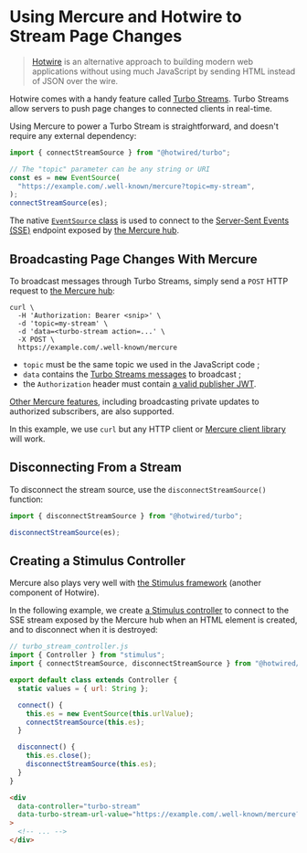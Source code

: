 # Using Mercure and Hotwire to Stream Page Changes

> [Hotwire](https://hotwire.dev) is an alternative approach to building modern web applications without using much JavaScript by sending HTML instead of JSON over the wire.

Hotwire comes with a handy feature called [Turbo Streams](https://turbo.hotwire.dev/handbook/streams).
Turbo Streams allow servers to push page changes to connected clients in real-time.

Using Mercure to power a Turbo Stream is straightforward, and doesn't require any external dependency:

```javascript
import { connectStreamSource } from "@hotwired/turbo";

// The "topic" parameter can be any string or URI
const es = new EventSource(
  "https://example.com/.well-known/mercure?topic=my-stream",
);
connectStreamSource(es);
```

The native [`EventSource` class](https://developer.mozilla.org/en-US/docs/Web/API/EventSource) is used to connect to the [Server-Sent Events (SSE)](https://developer.mozilla.org/en-US/docs/Web/API/Server-sent_events) endpoint exposed by [the Mercure hub](../hub/install.md).

## Broadcasting Page Changes With Mercure

To broadcast messages through Turbo Streams, simply send a `POST` HTTP request to [the Mercure hub](../hub/install.md):

```console
curl \
  -H 'Authorization: Bearer <snip>' \
  -d 'topic=my-stream' \
  -d 'data=<turbo-stream action=...' \
  -X POST \
  https://example.com/.well-known/mercure
```

- `topic` must be the same topic we used in the JavaScript code ;
- `data` contains the [Turbo Streams messages](https://turbo.hotwire.dev/handbook/streams#stream-messages-and-actions) to broadcast ;
- the `Authorization` header must contain [a valid publisher JWT](../../spec/mercure.md#publication).

[Other Mercure features](../../spec/mercure.md#publication), including broadcasting private updates to authorized subscribers, are also supported.

In this example, we use `curl` but any HTTP client or [Mercure client library](awesome.md#client-libraries) will work.

## Disconnecting From a Stream

To disconnect the stream source, use the `disconnectStreamSource()` function:

```javascript
import { disconnectStreamSource } from "@hotwired/turbo";

disconnectStreamSource(es);
```

## Creating a Stimulus Controller

Mercure also plays very well with [the Stimulus framework](https://stimulus.hotwire.dev/) (another component of Hotwire).

In the following example, we create [a Stimulus controller](https://stimulus.hotwire.dev/handbook/hello-stimulus#controllers-bring-html-to-life) to connect to the SSE stream exposed by the Mercure hub when an HTML element is created, and to disconnect when it is destroyed:

```javascript
// turbo_stream_controller.js
import { Controller } from "stimulus";
import { connectStreamSource, disconnectStreamSource } from "@hotwired/turbo";

export default class extends Controller {
  static values = { url: String };

  connect() {
    this.es = new EventSource(this.urlValue);
    connectStreamSource(this.es);
  }

  disconnect() {
    this.es.close();
    disconnectStreamSource(this.es);
  }
}
```

```html
<div
  data-controller="turbo-stream"
  data-turbo-stream-url-value="https://example.com/.well-known/mercure?topic=my-stream"
>
  <!-- ... -->
</div>
```
